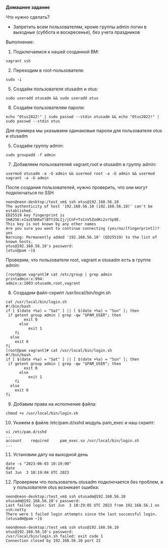 **Домашнее задание**

Что нужно сделать?

- Запретить всем пользователям, кроме группы admin логин в выходные (суббота и воскресенье), без учета праздников

Выполнение:

1. Подключаемся к нашей созданной ВМ: 
```
vagrant ssh
```
2. Переходим в root-пользователя: 
```
sudo -i
```
5. Создаём пользователя otusadm и otus: 
```
sudo useradd otusadm && sudo useradd otus
```
8. Создаём пользователям пароли:
``` 
echo "Otus2022!" | sudo passwd --stdin otusadm && echo "Otus2022!" | sudo passwd --stdin otus
```
Для примера мы указываем одинаковые пароли для пользователя otus и otusadm

5. Создаём группу admin: 
```
sudo groupadd -f admin
```
7. Добавляем пользователей vagrant,root и otusadm в группу admin:
```
usermod otusadm -a -G admin && usermod root -a -G admin && usermod vagrant -a -G admin
```
После создания пользователей, нужно проверить, что они могут подключаться по SSH
```
neon@neon-desktop:/test_vm$ ssh otus@192.168.56.10
The authenticity of host '192.168.56.10 (192.168.56.10)' can't be established.
ED25519 key fingerprint is SHA256:xIazESKKwTlBTtIOLIj/jCnF+TsCnV5ZodKc2vrSp9E.
This key is not known by any other names
Are you sure you want to continue connecting (yes/no/[fingerprint])? yes
Warning: Permanently added '192.168.56.10' (ED25519) to the list of known hosts.
otus@192.168.56.10's password: 
[otus@pam ~]$
```
Проверим, что пользователи root, vagrant и otusadm есть в группе admin:

```
[root@pam vagrant]# cat /etc/group | grep admin
printadmin:x:994:
admin:x:1003:otusadm,root,vagrant
```

8. Создадим файл-скрипт /usr/local/bin/login.sh
```
cat /usr/local/bin/login.sh
#!/bin/bash
if [ $(date +%a) = "Sat" ] || [ $(date +%a) = "Sun" ]; then
 if getent group admin | grep -qw "$PAM_USER"; then
        exit 0
      else
          exit 1
    fi
  else
    exit 0
fi
[root@pam vagrant]# cat /usr/local/bin/login.sh
#!/bin/bash
if [ $(date +%a) = "Sat" ] || [ $(date +%a) = "Sun" ]; then
 if getent group admin | grep -qw "$PAM_USER"; then
        exit 0
      else
          exit 1
    fi
  else
    exit 0
fi
```
9. Добавим права на исполнение файла: 
```
chmod +x /usr/local/bin/login.sh
```
10. Укажем в файле /etc/pam.d/sshd модуль pam_exec и наш скрипт:

```
vi /etc/pam.d/sshd 
...
account    required     pam_exec.so /usr/local/bin/login.sh
...
```
11. Установим дату на выходной день
```
date -s "2023-06-03 10:19:00"
date
Sat Jun  3 10:19:04 UTC 2023
```
12. Проверяем что пользователь otusadm подключается без проблем, в у пользователя otus возникает ошибка:

```
neon@neon-desktop:/test_vm$ ssh otusadm@192.168.56.10
otusadm@192.168.56.10's password: 
Last failed login: Sat Jun  3 10:29:05 UTC 2023 from 192.168.56.1 on ssh:notty
There were 1 failed login attempts since the last successful login.
[otusadm@pam ~]$

neon@neon-desktop:/test_vm$ ssh otus@192.168.56.10
otus@192.168.56.10's password: 
/usr/local/bin/login.sh failed: exit code 1
Connection closed by 192.168.56.10 port 22
```
